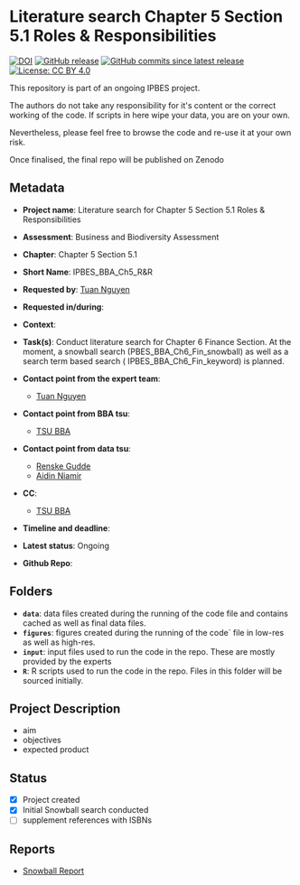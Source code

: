 # Literature search Chapter 5 Section 5.1 Roles & Responsibilities

[![DOI](https://zenodo.org/badge/DOI/9999999999.svg)](https://doi.org/9999999999)
[![GitHub release](https://img.shields.io/github/release/IPBES-Data/IPBES_BBA_Ch6_fin.svg)](https://github.com/IPBES-Data/IPBES_BBA_Ch6_fin/releases/latest)
[![GitHub commits since latest release](https://img.shields.io/github/commits-since/IPBES-Data/IPBES_BBA_Ch6_fin/latest)](https://github.com/IPBES-Data/IPBES_BBA_Ch6_fin/commits/main)
[![License: CC BY 4.0](https://img.shields.io/badge/License-CC%20BY%204.0-lightgrey.svg)](https://creativecommons.org/licenses/by/4.0/)

This repository is part of an ongoing IPBES project.

The authors do not take any responsibility for it's content or the correct working of the code. If scripts in here wipe your data, you are on your own.

Nevertheless, please feel free to browse the code and re-use it at your own risk.

Once finalised, the final repo will be published on Zenodo

## Metadata

- **Project name**: Literature search for Chapter 5 Section 5.1 Roles & Responsibilities
- **Assessment**: Business and Biodiversity Assessment
- **Chapter**: Chapter 5 Section 5.1
- **Short Name**: IPBES_BBA_Ch5_R&R

- **Requested by**: [Tuan Nguyen](mailto:tuan.nguyen@uhasselt.be)
- **Requested in/during**: 

- **Context**:
- **Task(s)**: Conduct literature search for Chapter 6 Finance Section. At the moment, a
snowball search (PBES_BBA_Ch6_Fin_snowball) as well as a search term based search
( IPBES_BBA_Ch6_Fin_keyword) is planned.
- **Contact point from the expert team**:
  - [Tuan Nguyen](mailto:tuan.nguyen@uhasselt.be)
- **Contact point from BBA tsu**:
  - [TSU BBA](mailto:tsu.bizbiodiversity@gmail.com)
- **Contact point from data tsu**:
  - [Renske Gudde](mailto:renske.gudde@senckenberg.de)
  - [Aidin Niamir](mailto:aidin.niamir@senckenberg.de)
- **CC**:
  - [TSU BBA](mailto:tsu.bizbiodiversity@gmail.com)
- **Timeline and deadline**:
- **Latest status**: Ongoing

- **Github Repo**: 

## Folders

- **`data`**: data files created during the running of the code file and contains cached as well as final data files.
- **`figures`**: figures created during the running of the code` file in low-res as well as high-res.
- **`input`**: input files used to run the code in the repo. These are mostly provided by the experts
- **`R`**: R scripts used to run the code in the repo. Files in this folder will be sourced initially.

## Project Description

- aim
- objectives
- expected product

## Status

- [x] Project created
- [x] Initial Snowball search conducted
- [ ] supplement references with ISBNs

## Reports

- [Snowball Report](IPBES_BBA_Ch5_RR_snowball.html)

<!-- - [Keyword Report](IPBES_BBA_Ch6_Fin_keyword.html) -->
